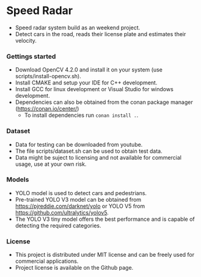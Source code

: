 # Speed Radar
 - Speed radar system build as an weekend project.
 - Detect cars in the road, reads their license plate and estimates their velocity.

### Gettings started

- Download OpenCV 4.2.0 and install it on your system (use scripts/install-opencv.sh).
- Install CMAKE and setup your IDE for C++ development.
- Install GCC for linux development or Visual Studio for windows development.
- Dependencies can also be obtained from the conan package manager (https://conan.io/center/)
    - To install dependencies run `conan install .`.


### Dataset
 - Data for testing can be downloaded from youtube.
 - The file scripts/dataset.sh can be used to obtain test data.
 - Data might be suject to licensing and not available for commercial usage, use at your own risk.

### Models
 - YOLO model is used to detect cars and pedestrians.
 - Pre-trained YOLO V3 model can be obtained from https://pjreddie.com/darknet/yolo or YOLO V5 from https://github.com/ultralytics/yolov5.
 - The YOLO V3 tiny model offers the best performance and is capable of detecting the required categories.

### License
- This project is distributed under MIT license and can be freely used for commercial applications.
- Project license is available on the Github page.

